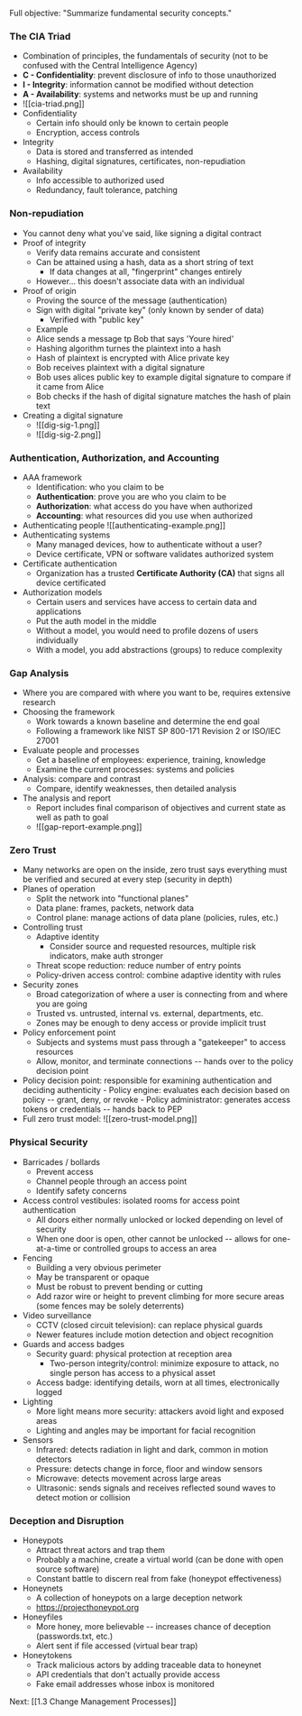 Full objective: "Summarize fundamental security concepts."

### The CIA Triad
- Combination of principles, the fundamentals of security (not to be confused with the Central Intelligence Agency)
- **C - Confidentiality**: prevent disclosure of info to those unauthorized
- **I - Integrity**: information cannot be modified without detection
- **A - Availability**: systems and networks must be up and running
- ![[cia-triad.png]]
- Confidentiality
	- Certain info should only be known to certain people
	- Encryption, access controls
- Integrity
	- Data is stored and transferred as intended
	- Hashing, digital signatures, certificates, non-repudiation
- Availability
	- Info accessible to authorized used
	- Redundancy, fault tolerance, patching

### Non-repudiation
- You cannot deny what you've said, like signing a digital contract
- Proof of integrity
	- Verify data remains accurate and consistent
	- Can be attained using a hash, data as a short string of text
		- If data changes at all, "fingerprint" changes entirely
	- However... this doesn't associate data with an individual
- Proof of origin
	- Proving the source of the message (authentication)
	- Sign with digital "private key" (only known by sender of data)
		- Verified with "public key"
  - Example
  - Alice sends a message tp Bob that says 'Youre hired'
  - Hashing algorithm turnes the plaintext into a hash
  - Hash of plaintext is encrypted with Alice private key
  - Bob receives plaintext with a digital signature
  - Bob uses alices public key to example digital signature to compare if it came from Alice
  - Bob checks if the hash of digital signature matches the hash of plain text
- Creating a digital signature
	- ![[dig-sig-1.png]]
	- ![[dig-sig-2.png]]

### Authentication, Authorization, and Accounting
- AAA framework
	- Identification: who you claim to be
	- **Authentication**: prove you are who you claim to be
	- **Authorization**: what access do you have when authorized
	- **Accounting**: what resources did you use when authorized
- Authenticating people ![[authenticating-example.png]]
- Authenticating systems
	- Many managed devices, how to authenticate without a user?
	- Device certificate, VPN or software validates authorized system
- Certificate authentication
	- Organization has a trusted **Certificate Authority (CA)** that signs all device certificated
- Authorization models
	- Certain users and services have access to certain data and applications
	- Put the auth model in the middle
	- Without a model, you would need to profile dozens of users individually
	- With a model, you add abstractions (groups) to reduce complexity

### Gap Analysis
- Where you are compared with where you want to be, requires extensive research
- Choosing the framework
	- Work towards a known baseline and determine the end goal
	- Following a framework like NIST SP 800-171 Revision 2 or ISO/IEC 27001
- Evaluate people and processes
	- Get a baseline of employees: experience, training, knowledge
	- Examine the current processes: systems and policies
- Analysis: compare and contrast
	- Compare, identify weaknesses, then detailed analysis
- The analysis and report
	- Report includes final comparison of objectives and current state as well as path to goal
	- ![[gap-report-example.png]]

### Zero Trust
- Many networks are open on the inside, zero trust says everything must be verified and secured at every step (security in depth)
- Planes of operation
	- Split the network into "functional planes"
	- Data plane: frames, packets, network data
	- Control plane: manage actions of data plane (policies, rules, etc.)
- Controlling trust
	- Adaptive identity
		- Consider source and requested resources, multiple risk indicators, make auth stronger
	- Threat scope reduction: reduce number of entry points
	- Policy-driven access control: combine adaptive identity with rules
- Security zones
	- Broad categorization of where a user is connecting from and where you are going
	- Trusted vs. untrusted, internal vs. external, departments, etc.
	- Zones may be enough to deny access or provide implicit trust
- Policy enforcement point
	- Subjects and systems must pass through a "gatekeeper" to access resources
	- Allow, monitor, and terminate connections -- hands over to the policy decision point
- Policy decision point: responsible for examining authentication and deciding authenticity
		- Policy engine: evaluates each decision based on policy -- grant, deny, or revoke
		- Policy administrator: generates access tokens or credentials -- hands back to PEP
- Full zero trust model: ![[zero-trust-model.png]]

### Physical Security
- Barricades / bollards
	- Prevent access
	- Channel people through an access point
	- Identify safety concerns
- Access control vestibules: isolated rooms for access point authentication
	- All doors either normally unlocked or locked depending on level of security
	- When one door is open, other cannot be unlocked -- allows for one-at-a-time or controlled groups to access an area
- Fencing
	- Building a very obvious perimeter
	- May be transparent or opaque
	- Must be robust to prevent bending or cutting
	- Add razor wire or height to prevent climbing for more secure areas (some fences may be solely deterrents)
- Video surveillance
	- CCTV (closed circuit television): can replace physical guards
	- Newer features include motion detection and object recognition
- Guards and access badges
	- Security guard: physical protection at reception area
		- Two-person integrity/control: minimize exposure to attack, no single person has access to a physical asset
	- Access badge: identifying details, worn at all times, electronically logged
- Lighting
	- More light means more security: attackers avoid light and exposed areas
	- Lighting and angles may be important for facial recognition
- Sensors
	- Infrared: detects radiation in light and dark, common in motion detectors
	- Pressure: detects change in force, floor and window sensors
	- Microwave: detects movement across large areas
	- Ultrasonic: sends signals and receives reflected sound waves to detect motion or collision

### Deception and Disruption
- Honeypots
	- Attract threat actors and trap them
	- Probably a machine, create a virtual world (can be done with open source software)
	- Constant battle to discern real from fake (honeypot effectiveness)
- Honeynets
	- A collection of honeypots on a large deception network
	- https://projecthoneypot.org
- Honeyfiles
	- More honey, more believable -- increases chance of deception (passwords.txt, etc.)
	- Alert sent if file accessed (virtual bear trap)
- Honeytokens
	- Track malicious actors by adding traceable data to honeynet
	- API credentials that don't actually provide access
	- Fake email addresses whose inbox is monitored

Next: [[1.3 Change Management Processes]]
